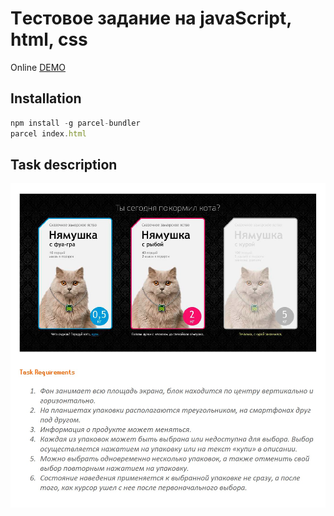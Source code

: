 Tестовое задание на javaScript, html, css
===
Online [DEMO](https://DmitriBelski.github.io)
## Installation
```javascript
npm install -g parcel-bundler
parcel index.html
```
## Task description
![task description](task.jpg)
